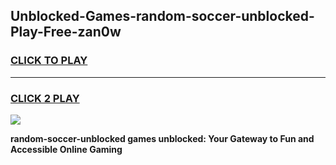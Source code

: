 
## Unblocked-Games-random-soccer-unblocked-Play-Free-zan0w
<h3>
<a href="https://premium76.site?title=random-soccer-unblocked&ref=18A1">CLICK TO PLAY</a></h3>
<hr>

<h3>
<a href="https://premium76.site?title=random-soccer-unblocked&ref=18A1">CLICK 2 PLAY</a>
  
</h3>

<a href="https://premium76.site?title=random-soccer-unblocked&ref=18A1"><img src="https://clearcache.store/games.png"></a>


**random-soccer-unblocked games unblocked: Your Gateway to Fun and Accessible Online Gaming**
